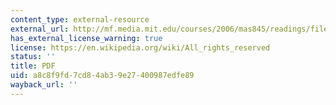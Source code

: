 ```yaml
---
content_type: external-resource
external_url: http://mf.media.mit.edu/courses/2006/mas845/readings/files/RLFeeling%20of%20Being%20There.pdf
has_external_license_warning: true
license: https://en.wikipedia.org/wiki/All_rights_reserved
status: ''
title: PDF
uid: a8c8f9fd-7cd8-4ab3-9e27-400987edfe89
wayback_url: ''
---
```

